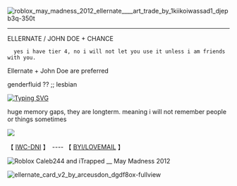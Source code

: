 
![roblox_may_madness_2012_ellernate____art_trade_by_1kiikoiwassad1_djepb3q-350t](https://github.com/user-attachments/assets/16fffce9-dadb-40e6-8552-4322e5fbd326)

------------------------------------------------------------------------------------
ELLERNATE / JOHN DOE + CHANCE

      yes i have tier 4, no i will not let you use it unless i am friends with you. 

Ellernate + John Doe are preferred

genderfluid ?? ;; lesbian

[![Typing SVG](https://readme-typing-svg.demolab.com?font=Savate&size=75&pause=100&color=960808&vCenter=true&multiline=true&width=3800&height=400&lines=Suffering+is+all+anyone+will+ever+know...;Shouldn't+have+tried+to+get+rid+of+me.;You+took+the+fall%2C+now+you+take+the+blade.;Unfortunately%2C+this+is+the+end+of+the+line+for+you.+-+Ellernate%2C+Roblox+Hacker)](https://git.io/typing-svg)

huge memory gaps, they are longterm. meaning i will not remember people or things sometimes

![](https://komarev.com/ghpvc/?username=ELLERN4TE&color=880808&label=HACKERS&style=for-the-badge)

【  [IWC-DNI](https://docs.google.com/document/d/1wQQk5GOaFQ3m4uOyKjXkHOkHvSVAF80N3Ud8tFjtZ0M/edit?usp=sharing)  】　---- 【 [BYI/LOVEMAIL](https://docs.google.com/document/d/12m6SMlbFN6OrzZAYuHicgBv7BlPOUY9LkQa_D1JzFgw/edit?usp=sharing)   】　

![Roblox Caleb244 and iTrapped __ May Madness 2012](https://github.com/user-attachments/assets/45927ec3-9306-4058-8f35-29daf7791015)

![ellernate_card_v2_by_arceusdon_dgdf8ox-fullview](https://github.com/user-attachments/assets/9d01064d-459a-4f33-9b46-2f793aee9a1e)

